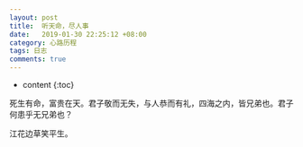 ```yaml
---
layout: post
title:  听天命，尽人事
date:   2019-01-30 22:25:12 +08:00
category: 心路历程
tags: 日志
comments: true
---
```


* content
{:toc}

死生有命，富贵在天。君子敬而无失，与人恭而有礼，四海之内，皆兄弟也。君子何患乎无兄弟也？








江花边草笑平生。
